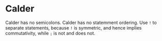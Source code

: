 # Calder

Calder has no semicolons. Calder has no statemment ordering. Use `!` to separate statements, because `!` is symmetric, and hence implies commutativity, while `;` is not and does not.
